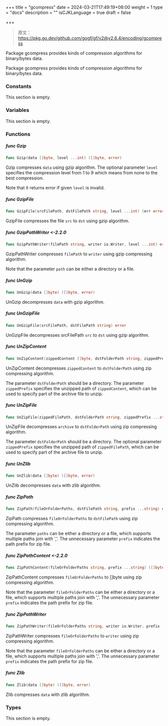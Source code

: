 +++
title = "gcompress"
date = 2024-03-21T17:49:19+08:00
weight = 1
type = "docs"
description = ""
isCJKLanguage = true
draft = false

+++

> 原文：https://pkg.go.dev/github.com/gogf/gf/v2@v2.6.4/encoding/gcompress

Package gcompress provides kinds of compression algorithms for binary/bytes data.

Package gcompress provides kinds of compression algorithms for binary/bytes data.

### Constants 

This section is empty.

### Variables 

This section is empty.

### Functions 

##### func Gzip 

``` go
func Gzip(data []byte, level ...int) ([]byte, error)
```

Gzip compresses `data` using gzip algorithm. The optional parameter `level` specifies the compression level from 1 to 9 which means from none to the best compression.

Note that it returns error if given `level` is invalid.

##### func GzipFile 

``` go
func GzipFile(srcFilePath, dstFilePath string, level ...int) (err error)
```

GzipFile compresses the file `src` to `dst` using gzip algorithm.

##### func GzipPathWriter <-2.2.0

``` go
func GzipPathWriter(filePath string, writer io.Writer, level ...int) error
```

GzipPathWriter compresses `filePath` to `writer` using gzip compressing algorithm.

Note that the parameter `path` can be either a directory or a file.

##### func UnGzip 

``` go
func UnGzip(data []byte) ([]byte, error)
```

UnGzip decompresses `data` with gzip algorithm.

##### func UnGzipFile 

``` go
func UnGzipFile(srcFilePath, dstFilePath string) error
```

UnGzipFile decompresses srcFilePath `src` to `dst` using gzip algorithm.

##### func UnZipContent 

``` go
func UnZipContent(zippedContent []byte, dstFolderPath string, zippedPrefix ...string) error
```

UnZipContent decompresses `zippedContent` to `dstFolderPath` using zip compressing algorithm.

The parameter `dstFolderPath` should be a directory. The parameter `zippedPrefix` specifies the unzipped path of `zippedContent`, which can be used to specify part of the archive file to unzip.

##### func UnZipFile 

``` go
func UnZipFile(zippedFilePath, dstFolderPath string, zippedPrefix ...string) error
```

UnZipFile decompresses `archive` to `dstFolderPath` using zip compressing algorithm.

The parameter `dstFolderPath` should be a directory. The optional parameter `zippedPrefix` specifies the unzipped path of `zippedFilePath`, which can be used to specify part of the archive file to unzip.

##### func UnZlib 

``` go
func UnZlib(data []byte) ([]byte, error)
```

UnZlib decompresses `data` with zlib algorithm.

##### func ZipPath 

``` go
func ZipPath(fileOrFolderPaths, dstFilePath string, prefix ...string) error
```

ZipPath compresses `fileOrFolderPaths` to `dstFilePath` using zip compressing algorithm.

The parameter `paths` can be either a directory or a file, which supports multiple paths join with ','. The unnecessary parameter `prefix` indicates the path prefix for zip file.

##### func ZipPathContent <-2.2.0

``` go
func ZipPathContent(fileOrFolderPaths string, prefix ...string) ([]byte, error)
```

ZipPathContent compresses `fileOrFolderPaths` to []byte using zip compressing algorithm.

Note that the parameter `fileOrFolderPaths` can be either a directory or a file, which supports multiple paths join with ','. The unnecessary parameter `prefix` indicates the path prefix for zip file.

##### func ZipPathWriter 

``` go
func ZipPathWriter(fileOrFolderPaths string, writer io.Writer, prefix ...string) error
```

ZipPathWriter compresses `fileOrFolderPaths` to `writer` using zip compressing algorithm.

Note that the parameter `fileOrFolderPaths` can be either a directory or a file, which supports multiple paths join with ','. The unnecessary parameter `prefix` indicates the path prefix for zip file.

##### func Zlib 

``` go
func Zlib(data []byte) ([]byte, error)
```

Zlib compresses `data` with zlib algorithm.

### Types 

This section is empty.